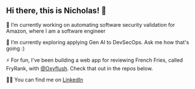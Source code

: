 ## Hi there, this is Nicholas! 👋

🔭 I’m currently working on automating software security validation for Amazon, where I am a software engineer

🌱 I’m currently exploring applying Gen AI to DevSecOps. Ask me how that's going :)

⚡ For fun, I've been building a web app for reviewing French Fries, called FryRank, with [@Oxyflush](https://github.com/oxyflush). Check that out in the repos below.

👨‍💼 You can find me on [LinkedIn](https://www.linkedin.com/in/nicholas-privitera/)

<!--
**NickPriv/NickPriv** is a ✨ _special_ ✨ repository because its `README.md` (this file) appears on your GitHub profile.

Here are some ideas to get you started:

- 🔭 I’m currently working on ...
- 🌱 I’m currently learning ...
- 👯 I’m looking to collaborate on ...
- 🤔 I’m looking for help with ...
- 💬 Ask me about ...
- 📫 How to reach me: ...
- 😄 Pronouns: ...
- ⚡ Fun fact: ...
-->
